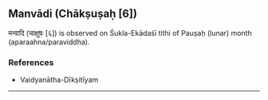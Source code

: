 ## Manvādi (Chākṣuṣaḥ [6])
मन्वादि (चाक्षुषः [६]) is observed on Śukla-Ekādaśī tithi of Pauṣaḥ (lunar) month (aparaahna/paraviddha).


### References
* Vaidyanātha-Dīkṣitīyam


---
